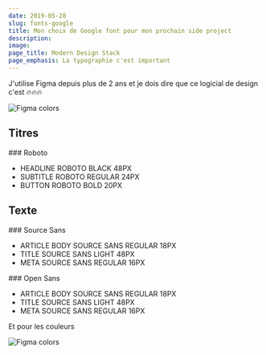 ```yaml
---
date: 2019-05-28
slug: fonts-google
title: Mon choix de Google font pour mon prochain side project
description:
image:
page_title: Modern Design Stack
page_emphasis: La typographie c'est important
---
```


J'utilise Figma depuis plus de 2 ans et je dois dire que ce logicial de design c'est 🔥🔥🔥

![Figma colors](blog/2019/Colors3.png?raw=true)

## Titres

### Roboto

- HEADLINE ROBOTO BLACK 48PX
- SUBTITLE ROBOTO REGULAR 24PX
- BUTTON ROBOTO BOLD 20PX

## Texte

### Source Sans

- ARTICLE BODY SOURCE SANS REGULAR 18PX
- TITLE SOURCE SANS LIGHT 48PX
- META SOURCE SANS REGULAR 16PX

### Open Sans

- ARTICLE BODY SOURCE SANS REGULAR 18PX
- TITLE SOURCE SANS LIGHT 48PX
- META SOURCE SANS REGULAR 16PX

Et pour les couleurs

![Figma colors](blog/2019/Colors.png?raw=true)
